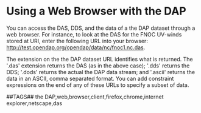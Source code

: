# Using a Web Browser with the DAP

You can access the DAS, DDS, and the data of a the DAP dataset through a web browser.
For instance, to look at the DAS for the FNOC UV-winds stored at URI,
enter the following URL into your browser: http://test.opendap.org/opendap/data/nc/fnoc1.nc.das.

The extension on the the DAP dataset URL identifies what is returned.
The '.das' extension returns the DAS (as in the above case); '.dds' returns the DDS;
'.dods' returns the actual the DAP data stream; and '.ascii' returns the data in an ASCII,
comma separated format. You can add constraint expressions on the end of any of these URLs
to specify a subset of data.

##TAGS##
the DAP,web,browser,client,firefox,chrome,internet explorer,netscape,das